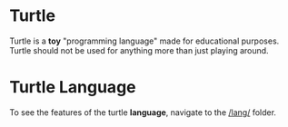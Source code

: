 # Turtle

Turtle is a **toy** "programming language" made for educational purposes. Turtle should not be used for anything more than just playing around.

# Turtle Language

To see the features of the turtle **language**, navigate to the [/lang/](https://github.com/nocturnodev/turtle/tree/main/lang) folder.

